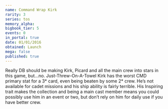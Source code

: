 ```yaml
---
name: Command Wrap Kirk
rarity: 3
series: tos
memory_alpha:
bigbook_tier: 5
events: 0
in_portal: true
date: 01/01/2016
obtained: Launch
mega: false
published: true
---
```


Really DB should be making Kirk, Picard and all the main crew into stars in this game, but...no. Just-Threw-On-A-Towel Kirk has the worst CMD primary stat for a 3* card, even being beaten by some 2* crew. He’s not available for cadet missions and his ship ability is fairly terrible. His Inspiring trait makes the collection and being a main cast member means you could possibly use him in an event or two, but don’t rely on him for daily use if you have better crew.
